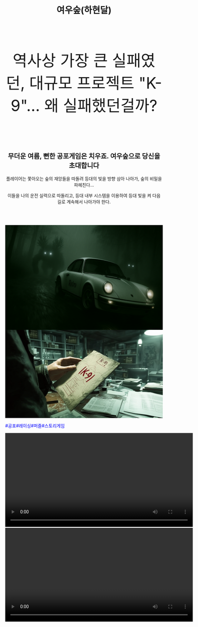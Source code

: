 
<div  align="center"><h1>여우숲(하현달)</h1></div>
  <br><br>
<body>
  
<div  align="center">
  <p style="font-size:50px;">
역사상 가장 큰 실패였던, 대규모 프로젝트 "K-9"… 왜 실패했던걸까?
  </p>
  <br><br>
<p>
  <h2>무더운 여름, 뻔한 공포게임은 치우죠. 여우숲으로 당신을 초대합니다</h2>
  플레이어는 쫓아오는 숲의 재앙들을 따돌려 등대의 빛을 방향 삼아 나아가, 숲의 비밀을 파헤친다...
</p>
이들을 나의 운전 실력으로 따돌리고, 등대 내부 시스템을 이용하여 등대 빛을 켜 다음 길로 계속해서 나아가야 한다.
    <br><br>  <br><br>
</div>
<p>
  <img src = "images/Ex01.jpg" width = 1200 alt = "Example 001" style="display: block; margin: auto;">
  <img src = "images/Ex02.jpg" width = 1200 alt = "Example 001" style="display: block; margin: auto;">
</p>
  <span style="color: blue;">#공포#레이싱#퍼즐#스토리게임</span>

<video src="images/video.mp4" controls width="600"></video>
<video src="https://kwonhyeonsoo.github.io/Hahyeondal.github.io/images/video.mp4" controls width="600"></video>


</body>
